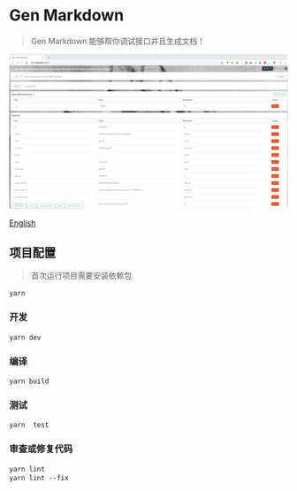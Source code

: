 # Gen Markdown

> Gen Markdown 能够帮你调试接口并且生成文档！

![alt Preview](pic/preview.jpg)

[English](README.md)

## 项目配置

> 首次运行项目需要安装依赖包

```
yarn
```

### 开发

```
yarn dev
```

### 编译
```
yarn build
```

### 测试
```
yarn  test
```

### 审查或修复代码
```
yarn lint
yarn lint --fix
```